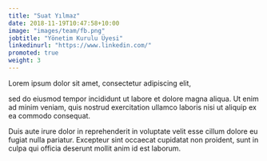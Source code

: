 ```yaml
---
title: "Suat Yılmaz"
date: 2018-11-19T10:47:58+10:00
image: "images/team/fb.png"
jobtitle: "Yönetim Kurulu Üyesi"
linkedinurl: "https://www.linkedin.com/"
promoted: true
weight: 3
---
```


Lorem ipsum dolor sit amet, consectetur adipiscing elit,


sed do eiusmod tempor incididunt ut labore et dolore magna aliqua. Ut enim ad minim veniam, quis nostrud exercitation ullamco laboris nisi ut aliquip ex ea commodo consequat.

Duis aute irure dolor in reprehenderit in voluptate velit esse cillum dolore eu fugiat nulla pariatur. Excepteur sint occaecat cupidatat non proident, sunt in culpa qui officia deserunt mollit anim id est laborum.
